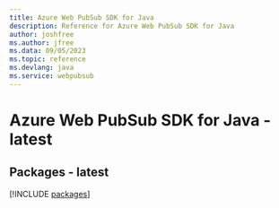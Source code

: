 ```yaml
---
title: Azure Web PubSub SDK for Java
description: Reference for Azure Web PubSub SDK for Java
author: joshfree
ms.author: jfree
ms.data: 09/05/2023
ms.topic: reference
ms.devlang: java
ms.service: webpubsub
---
```

# Azure Web PubSub SDK for Java - latest
## Packages - latest
[!INCLUDE [packages](web-pubsub-index.md)]